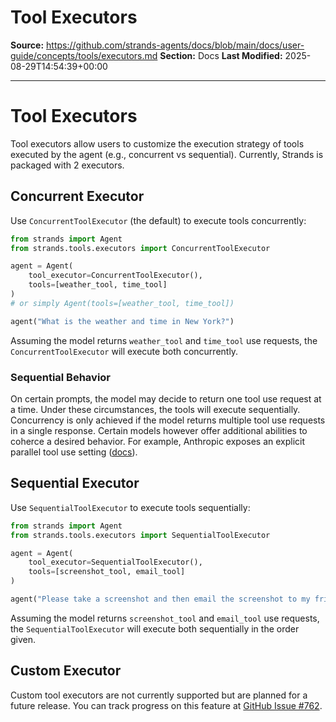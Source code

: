 # Tool Executors

**Source:** https://github.com/strands-agents/docs/blob/main/docs/user-guide/concepts/tools/executors.md
**Section:** Docs
**Last Modified:** 2025-08-29T14:54:39+00:00

---

# Tool Executors

Tool executors allow users to customize the execution strategy of tools executed by the agent (e.g., concurrent vs sequential). Currently, Strands is packaged with 2 executors.

## Concurrent Executor

Use `ConcurrentToolExecutor` (the default) to execute tools concurrently:

```python
from strands import Agent
from strands.tools.executors import ConcurrentToolExecutor

agent = Agent(
    tool_executor=ConcurrentToolExecutor(), 
    tools=[weather_tool, time_tool]
)
# or simply Agent(tools=[weather_tool, time_tool])

agent("What is the weather and time in New York?")
```

Assuming the model returns `weather_tool` and `time_tool` use requests, the `ConcurrentToolExecutor` will execute both concurrently.

### Sequential Behavior

On certain prompts, the model may decide to return one tool use request at a time. Under these circumstances, the tools will execute sequentially. Concurrency is only achieved if the model returns multiple tool use requests in a single response. Certain models however offer additional abilities to coherce a desired behavior. For example, Anthropic exposes an explicit parallel tool use setting ([docs](https://docs.anthropic.com/en/docs/agents-and-tools/tool-use/implement-tool-use#parallel-tool-use)).

## Sequential Executor

Use `SequentialToolExecutor` to execute tools sequentially:

```python
from strands import Agent
from strands.tools.executors import SequentialToolExecutor

agent = Agent(
    tool_executor=SequentialToolExecutor(), 
    tools=[screenshot_tool, email_tool]
)

agent("Please take a screenshot and then email the screenshot to my friend")
```

Assuming the model returns `screenshot_tool` and `email_tool` use requests, the `SequentialToolExecutor` will execute both sequentially in the order given.

## Custom Executor

Custom tool executors are not currently supported but are planned for a future release. You can track progress on this feature at [GitHub Issue #762](https://github.com/strands-agents/sdk-python/issues/762).
